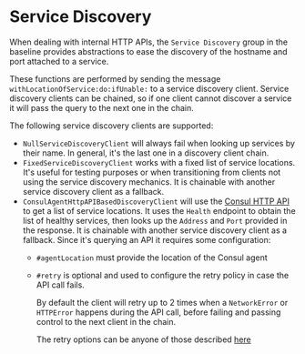 # Service Discovery

When dealing with internal HTTP APIs, the `Service Discovery` group in the
baseline provides abstractions to ease the discovery of the hostname and port
attached to a service.

These functions are performed by sending the message
`withLocationOfService:do:ifUnable:` to a service discovery client. Service
discovery clients can be chained, so if one client cannot discover a service
it will pass the query to the next one in the chain.

The following service discovery clients are supported:

- `NullServiceDiscoveryClient` will always fail when looking up services by their
  name. In general, it's the last one in a discovery client chain.
- `FixedServiceDiscoveryClient` works with a fixed list of service locations.
  It's useful for testing purposes or when transitioning from clients not using the
  service discovery mechanics. It is chainable with another service discovery
  client as a fallback.
- `ConsulAgentHttpAPIBasedDiscoveryClient` will use the [Consul HTTP API](https://www.consul.io/use-cases/service-discovery-and-health-checking)
  to get a list of service locations. It uses the `Health` endpoint to obtain
  the list of healthy services, then looks up the `Address` and `Port` provided
  in the response. It is chainable with another service discovery client as a fallback.
  Since it's querying an API it requires some configuration:
  - `#agentLocation` must provide the location of the Consul agent
  - `#retry` is optional and used to configure the retry policy in case the API
    call fails.

    By default the client will retry up to 2 times when a `NetworkError` or
    `HTTPError` happens during the API call, before failing and passing
    control to the next client in the chain.

    The retry options can be anyone of those described [here](https://github.com/ba-st/Hyperspace/blob/release-candidate/docs/Resilience.md)
